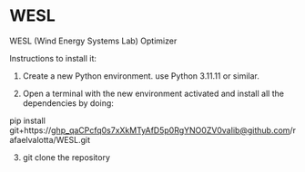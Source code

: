 # WESL
WESL (Wind Energy Systems Lab) Optimizer

Instructions to install it:
1) Create a new Python environment. use Python 3.11.11 or similar.

2) Open a terminal with the new environment activated and install all the dependencies by doing:

pip install git+https://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@github.com/rafaelvalotta/WESL.git

3) git clone the repository 